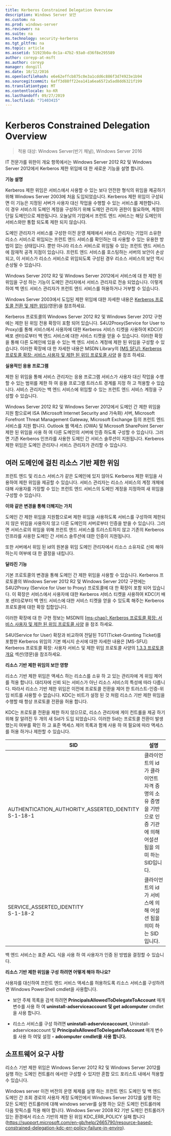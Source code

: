 ```yaml
---
title: Kerberos Constrained Delegation Overview
description: Windows Server 보안
ms.custom: na
ms.prod: windows-server
ms.reviewer: na
ms.suite: na
ms.technology: security-kerberos
ms.tgt_pltfrm: na
ms.topic: article
ms.assetid: 51923b0a-0c1a-47b2-93a0-d36f8e295589
author: coreyp-at-msft
ms.author: coreyp
manager: dongill
ms.date: 10/12/2016
ms.openlocfilehash: e6e62effcb875c0e3a1cdd6c886f3d74923e1b94
ms.sourcegitcommit: 6aff3d88ff22ea141a6ea6572a5ad8dd6321f199
ms.translationtype: MT
ms.contentlocale: ko-KR
ms.lasthandoff: 09/27/2019
ms.locfileid: "71403415"
---
```

# <a name="kerberos-constrained-delegation-overview"></a>Kerberos Constrained Delegation Overview

>적용 대상: Windows Server(반기 채널), Windows Server 2016

IT 전문가를 위한이 개요 항목에서는 Windows Server 2012 R2 및 Windows Server 2012에서 Kerberos 제한 위임에 대 한 새로운 기능을 설명 합니다.

**기능 설명**

Kerberos 제한 위임은 서비스에서 사용할 수 있는 보다 안전한 형식의 위임을 제공하기 위해 Windows Server 2003에 처음 도입되었습니다. Kerberos 제한 위임이 구성되면 이 기능은 지정된 서버가 사용자 대신 작업을 수행할 수 있는 서비스를 제한합니다. 이 경우 서비스의 도메인 계정을 구성하기 위해 도메인 관리자 권한이 필요하며, 계정이 단일 도메인으로 제한됩니다. 오늘날의 기업에서 프런트 엔드 서비스는 해당 도메인의 서비스와만 통합 되도록 제한 되지 않습니다.

도메인 관리자가 서비스를 구성한 이전 운영 체제에서 서비스 관리자는 기업이 소유한 리소스 서비스로 위임되는 프런트 엔드 서비스를 확인하는 데 사용할 수 있는 유용한 방법이 없는 상태입니다. 뿐만 아니라 리소스 서비스로 위임될 수 있는 프런트 엔드 서비스에 잠재적 공격 지점이 있습니다. 프런트 엔드 서비스를 호스팅하는 서버의 보안이 손상되고, 이 서비스가 리소스 서비스로 위임되도록 구성된 경우 리소스 서비스의 보안 역시 손상될 수 있습니다.

Windows Server 2012 R2 및 Windows Server 2012에서 서비스에 대 한 제한 된 위임을 구성 하는 기능이 도메인 관리자에서 서비스 관리자로 전송 되었습니다. 이렇게 하여 백 엔드 서비스 관리자가 프런트 엔드 서비스를 허용하거나 거부할 수 있습니다.

Windows Server 2003에서 도입된 제한 위임에 대한 자세한 내용은 [Kerberos 프로토콜 전환 및 제한 위임](https://technet.microsoft.com/library/cc739587(v=ws.10))(영문)을 참조하세요.

Kerberos 프로토콜의 Windows Server 2012 R2 및 Windows Server 2012 구현에는 제한 된 위임 전용 확장이 포함 되어 있습니다.  S4U2Proxy(Service for User to Proxy)를 통해 서비스에서 사용자에 대한 Kerberos 서비스 티켓을 사용하여 KDC(키 배포 센터)로부터 백 엔드 서비스에 대한 서비스 티켓을 얻을 수 있습니다. 이러한 확장을 통해 다른 도메인에 있을 수 있는 백 엔드 서비스 계정에 제한 된 위임을 구성할 수 있습니다. 이러한 확장에 대 한 자세한 내용은 MSDN Library의 [\[MS SFU\]: Kerberos 프로토콜 확장: 서비스 사용자 및 제한 된 위임 프로토콜 사양](https://msdn.microsoft.com/library/cc246071(PROT.13).aspx) 을 참조 하세요.

**실용적인 응용 프로그램**

제한 된 위임을 통해 서비스 관리자는 응용 프로그램 서비스가 사용자 대신 작업을 수행할 수 있는 범위를 제한 하 여 응용 프로그램 트러스트 경계를 지정 하 고 적용할 수 있습니다. 서비스 관리자는 백 엔드 서비스에 위임할 수 있는 프런트 엔드 서비스 계정을 구성할 수 있습니다.

Windows Server 2012 R2 및 Windows Server 2012에서 도메인 간 제한 위임을 지원 함으로써 ISA (Microsoft Internet Security and 가속화) 서버, Microsoft Forefront Threat Management Gateway, Microsoft Exchange 등의 프런트 엔드 서비스를 지원 합니다. Outlook 웹 액세스 (OWA) 및 Microsoft SharePoint Server 제한 된 위임을 사용 하 여 다른 도메인의 서버에 인증 하도록 구성할 수 있습니다. 그러면 기존 Kerberos 인프라를 사용한 도메인 간 서비스 솔루션이 지원됩니다. Kerberos 제한 위임은 도메인 관리자나 서비스 관리자가 관리할 수 있습니다.

## <a name="resource-based-constrained-delegation-across-domains"></a>여러 도메인에 걸친 리소스 기반 제한 위임

프런트 엔드 및 리소스 서비스가 같은 도메인에 있지 않아도 Kerberos 제한 위임을 사용하여 제한 위임을 제공할 수 있습니다. 서비스 관리자는 리소스 서비스의 계정 개체에 대해 사용자를 가장할 수 있는 프런트 엔드 서비스의 도메인 계정을 지정하여 새 위임을 구성할 수 있습니다.

**이와 같은 변경을 통해 더해지는 가치**

도메인 간 제한 위임을 지원함으로써 제한 위임을 사용하도록 서비스를 구성하여 제한되지 않은 위임을 사용하지 않고 다른 도메인의 서버로부터 인증을 받을 수 있습니다. 그러면 서비스로의 위임을 위해 프런트 엔드 서비스를 트러스트하지 않고 기존의 Kerberos 인프라를 사용한 도메인 간 서비스 솔루션에 대한 인증이 지원됩니다.

또한 서버에서 위임 된 id의 원본을 위임 도메인 관리자에서 리소스 소유자로 신뢰 해야 하는지 여부에 대 한 결정을 내립니다.

**달라진 기능**

기본 프로토콜의 변경을 통해 도메인 간 제한 위임을 사용할 수 있습니다. Kerberos 프로토콜의 Windows Server 2012 R2 및 Windows Server 2012 구현에는 S4U2Proxy (Service for User to Proxy) 프로토콜에 대 한 확장이 포함 되어 있습니다. 이 확장은 서비스에서 사용자에 대한 Kerberos 서비스 티켓을 사용하여 KDC(키 배포 센터)로부터 백 엔드 서비스에 대한 서비스 티켓을 얻을 수 있도록 해주는 Kerberos 프로토콜에 대한 확장 집합입니다.

이러한 확장에 대 한 구현 정보는 MSDN의 [\[ms-chap\]: Kerberos 프로토콜 확장: 서비스 사용자 및 제한 된 위임 프로토콜 사양](https://msdn.microsoft.com/library/cc246071(PROT.10).aspx) 을 참조 하세요.

S4U(Service for User) 확장과 비교하여 전달된 TGT(Ticket-Granting Ticket)를 포함한 Kerberos 위임의 기본 메시지 순서에 대한 자세한 내용은 [MS-SFU]: Kerberos 프로토콜 확장: 사용자 서비스 및 제한 위임 프로토콜 사양의 [1.3.3 프로토콜 개요](https://msdn.microsoft.com/library/cc246080(v=prot.10).aspx) 섹션(영문)을 참조하세요.

**리소스 기반 제한 위임의 보안 영향**

리소스 기반 제한 위임은 액세스 하는 리소스를 소유 하 고 있는 관리자에 게 위임 제어를 적용 합니다. 대리자에 신뢰 되는 서비스가 아닌 리소스 서비스의 특성에 따라 다릅니다. 따라서 리소스 기반 제한 위임은 이전에 프로토콜 전환을 제어 한 트러스트-인증-위임 비트를 사용할 수 없습니다. KDC는 비트가 설정 된 것 처럼 리소스 기반 제한 위임을 수행할 때 항상 프로토콜 전환을 허용 합니다.

KDC는 프로토콜 전환을 제한 하지 않으므로, 리소스 관리자에 게이 컨트롤을 제공 하기 위해 잘 알려진 두 개의 새 Sid가 도입 되었습니다.  이러한 Sid는 프로토콜 전환이 발생 했는지 여부를 확인 하 고 표준 액세스 제어 목록과 함께 사용 하 여 필요에 따라 액세스를 허용 하거나 제한할 수 있습니다.

|SID|설명|
|-------|--------|
|AUTHENTICATION_AUTHORITY_ASSERTED_IDENTITY<br />S-1-18-1|클라이언트의 id가 클라이언트 자격 증명의 소유 증명을 기반으로 인증 기관에 의해 어설션 됨을 의미 하는 SID입니다.|
|SERVICE_ASSERTED_IDENTITY<br />S-1-18-2|클라이언트의 id가 서비스에 의해 어설션 됨을 의미 하는 SID입니다.|

백 엔드 서비스는 표준 ACL 식을 사용 하 여 사용자가 인증 된 방법을 결정할 수 있습니다.

**리소스 기반 제한 위임을 구성 하려면 어떻게 해야 하나요?**

사용자를 대신하여 프런트 엔드 서비스 액세스를 허용하도록 리소스 서비스를 구성하려면 Windows PowerShell cmdlet을 사용합니다.

-   보안 주체 목록을 검색 하려면 **PrincipalsAllowedToDelegateToAccount** 매개 변수를 사용 하 여 **uninstall-adserviceaccount** **및 get** **adcomputer** cmdlet을 사용 합니다.

-   리소스 서비스를 구성 하려면 **uninstall-adserviceaccount**, Uninstall-adserviceaccount 및 **PrincipalsAllowedToDelegateToAccount** 매개 변수를 사용 하 여및 설정 **-** **adcomputer** **cmdlet을** **사용 합니다.**

## <a name="BKMK_SOFT"></a>소프트웨어 요구 사항
리소스 기반 제한 위임은 Windows Server 2012 R2 및 Windows Server 2012를 실행 하는 도메인 컨트롤러 에서만 구성할 수 있지만 혼합 모드 포리스트 내에서 적용할 수 있습니다.

Windows server 이전 버전의 운영 체제를 실행 하는 프런트 엔드 도메인 및 백 엔드 도메인 간 조회 경로의 사용자 계정 도메인에서 Windows Server 2012를 실행 하는 모든 도메인 컨트롤러에 대해 windows server를 실행 하는 모든 도메인 컨트롤러에 다음 핫픽스를 적용 해야 합니다. Windows Server 2008 R2 기반 도메인 컨트롤러가 있는 환경에서 리소스 기반의 제한 된 위임 KDC_ERR_POLICY 실패 합니다 (https://support.microsoft.com/en-gb/help/2665790/resource-based-constrained-delegation-kdc-err-policy-failure-in-enviro).

